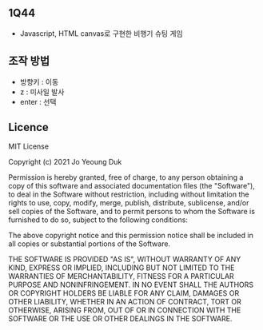 ## 1Q44
 - Javascript, HTML canvas로 구현한 비행기 슈팅 게임

## 조작 방법
 - 방향키 : 이동
 - z : 미사일 발사
 - enter : 선택

## Licence
MIT License

Copyright (c) 2021 Jo Yeoung Duk

Permission is hereby granted, free of charge, to any person obtaining a copy of this software and associated documentation files (the "Software"), to deal in the Software without restriction, including without limitation the rights to use, copy, modify, merge, publish, distribute, sublicense, and/or sell copies of the Software, and to permit persons to whom the Software is furnished to do so, subject to the following conditions:

The above copyright notice and this permission notice shall be included in all copies or substantial portions of the Software.

THE SOFTWARE IS PROVIDED "AS IS", WITHOUT WARRANTY OF ANY KIND, EXPRESS OR IMPLIED, INCLUDING BUT NOT LIMITED TO THE WARRANTIES OF MERCHANTABILITY, FITNESS FOR A PARTICULAR PURPOSE AND NONINFRINGEMENT. IN NO EVENT SHALL THE AUTHORS OR COPYRIGHT HOLDERS BE LIABLE FOR ANY CLAIM, DAMAGES OR OTHER LIABILITY, WHETHER IN AN ACTION OF CONTRACT, TORT OR OTHERWISE, ARISING FROM, OUT OF OR IN CONNECTION WITH THE SOFTWARE OR THE USE OR OTHER DEALINGS IN THE SOFTWARE.